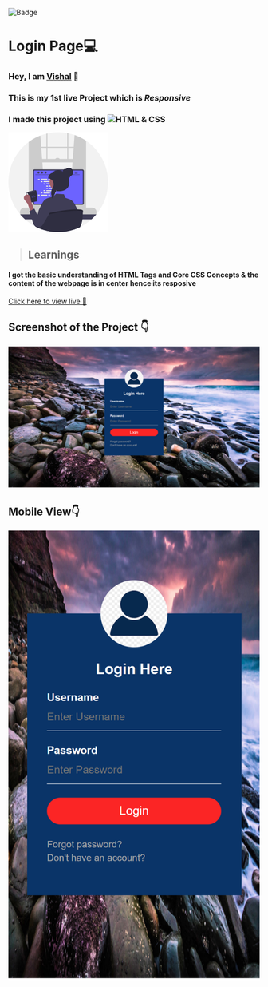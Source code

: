 ![Badge](https://img.shields.io/badge/Project--1-Landing--Page-blue)
# Login Page💻
### Hey, I am [**Vishal**](https://www.linkedin.com/in/vishal-kumar-62146b230/) 🙂 
### This is  my 1st live Project which is **_Responsive_**
### I made this project using ![HTML & CSS](https://img.shields.io/badge/HTML%20%26---CSS-blue)

![](./screenshot/undraw_programmer_re_owql.svg)

 >## Learnings
 #### I got the basic understanding of HTML Tags and Core CSS Concepts & the content of the webpage is in center hence its resposive 
   

[Click here to view live 🚀](https://vk-loginpage.netlify.app/)

## Screenshot of the Project 👇
![](./screenshot/kvishalrj.github.io_Loginpage_(Mera%20PC).png)

## Mobile View👇
![](./screenshot/kvishalrj.github.io_Loginpage_(iPhone%20SE).png)





















